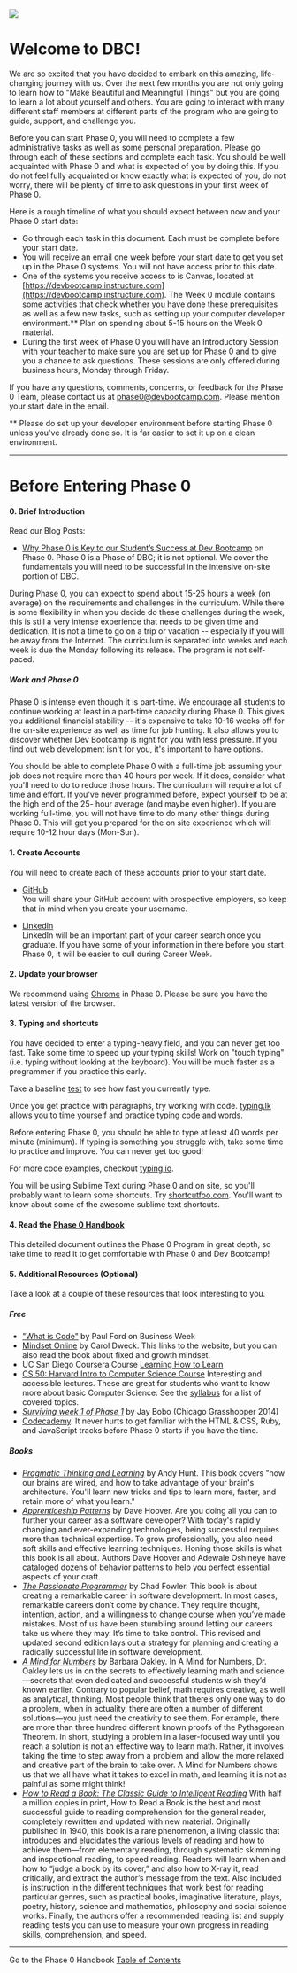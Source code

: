 <img src="https://github.com/Devbootcamp/graphic-assets/blob/master/logos/DBC_HORIZONTAL%20LOGO/2_COLOR/RGB/DBC_H_2C_RGB.png">

# Welcome to DBC!

We are so excited that you have decided to embark on this amazing, life-changing journey with us.  Over the next few months you are not only going to learn how to "Make Beautiful and Meaningful Things" but you are going to learn a lot about yourself and others. You are going to interact with many different staff members at different parts of the program who are going to guide, support, and challenge you.

Before you can start Phase 0, you will need to complete a few administrative tasks as well as some personal preparation. Please go through each of these sections and complete each task. You should be well acquainted with Phase 0 and what is expected of you by doing this. If you do not feel fully acquainted or know exactly  what is expected of you, do not worry, there will be plenty of time to ask questions in your first week of Phase 0.

Here is a rough timeline of what you should expect between now and your Phase 0 start date:

- Go through each task in this document. Each must be complete before your start date.
- You will receive an email one week before your start date to get you set up in the Phase 0 systems. You will not have access prior to this date.
- One of the systems you receive access to is Canvas, located at [https://devbootcamp.instructure.com](https://devbootcamp.instructure.com). The Week 0 module contains some activities that check whether you have done these prerequisites as well as a few new tasks, such as setting up your computer developer environment.** Plan on spending about 5-15 hours on the Week 0 material.
- During the first week of Phase 0 you will have an Introductory Session with your teacher to make sure you are set up for Phase 0 and to give you a chance to ask questions. These sessions are only offered during business hours, Monday through Friday.

If you have any questions, comments, concerns, or feedback for the Phase 0 Team, please contact us at <phase0@devbootcamp.com>. Please mention your start date in the email.

** Please do set up your developer environment before starting Phase 0 unless you've already done so. It is far easier to set it up on a clean environment.

***
# Before Entering Phase 0

#### 0. Brief Introduction
Read our Blog Posts:
  - [Why Phase 0 is Key to our Student’s Success at Dev Bootcamp](http://devbootcamp.com/2014/05/08/why-phase-0-is-key-to-your-success-at-dev-bootcamp/) on Phase 0.
Phase 0 is a Phase of DBC; it is not optional. We cover the fundamentals you will need to be successful in the intensive on-site portion of DBC.

During Phase 0, you can expect to spend about 15-25 hours a week (on average) on the requirements and challenges in the curriculum. While there is some flexibility in when you decide do these challenges during the week, this is still a very intense experience that needs to be given time and dedication. It is not a time to go on a trip or vacation -- especially if you will be away from the Internet. The curriculum is separated into weeks and each week is due the Monday following its release. The program is not self-paced.

##### Work and Phase 0
Phase 0 is intense even though it is part-time. We encourage all students to continue working at least in a part-time capacity during Phase 0. This gives you additional financial stability -- it's expensive to take 10-16 weeks off for the on-site experience as well as time for job hunting. It also allows you to discover whether Dev Bootcamp is right for you with less pressure. If you find out web development isn't for you, it's important to have options.

You should be able to complete Phase 0 with a full-time job assuming your job does not require more than 40 hours per week. If it does, consider what you'll need to do to reduce those hours. The curriculum will require a lot of time and effort. If you've never programmed before, expect yourself to be at the high end of the 25- hour average (and maybe even higher). If you are working full-time, you will not have time to do many other things during Phase 0. This will get you prepared for the on site experience which will require 10-12 hour days (Mon-Sun).


#### 1. Create Accounts
You will need to create each of these accounts prior to your start date.

- [GitHub](https://github.com/)<br> You will share your GitHub account with prospective employers, so keep that in mind when you create your username.

- [LinkedIn](https://www.linkedin.com/)<br> LinkedIn will be an important part of your career search once you graduate. If you have some of your information in there before you start Phase 0, it will be easier to cull during Career Week.

#### 2. Update your browser
We recommend using [Chrome](https://www.google.com/chrome/browser/) in Phase 0. Please be sure you have the latest version of the browser.

#### 3. Typing and shortcuts
You have decided to enter a typing-heavy field, and you can never get too fast. Take some time to speed up your typing skills! Work on "touch typing" (i.e. typing without looking at the keyboard). You will be much faster as a programmer if you practice this early.

Take a baseline <a href = "http://www.typingtest.com/index.html" target="_blank">test</a> to see how fast you currently type.

Once you get practice with paragraphs, try working with code. <a href = "http://typing.lk/" target="_blank">typing.lk</a> allows you to time yourself and practice typing code and words.

Before entering Phase 0, you should be able to type at least 40 words per minute (minimum). If typing is something you struggle with, take some time to practice and improve. You can never get too good!

For more code examples, checkout <a href = "http://typing.io/" target="_blank">typing.io</a>.

You will be using Sublime Text during Phase 0 and on site, so you'll probably want to learn some shortcuts. Try <a href = "https://www.shortcutfoo.com/" target="_blank">shortcutfoo.com</a>. You'll want to know about some of the awesome sublime text shortcuts.

#### 4. Read the [Phase 0 Handbook](README.md)
This detailed document outlines the Phase 0 Program in great depth, so take time to read it to get comfortable with Phase 0 and Dev Bootcamp!

#### 5. Additional Resources (Optional)
Take a look at a couple of these resources that look interesting to you.

##### Free
- <a href="http://www.bloomberg.com/graphics/2015-paul-ford-what-is-code/" target="_blank">"What is Code"</a> by Paul Ford on Business Week
- <a href="http://mindsetonline.com/">Mindset Online</a> by Carol Dweck. This links to the website, but you can also read the book about fixed and growth mindset.
- UC San Diego Coursera Course <a href="https://www.coursera.org/course/learning" target="_blank">Learning How to Learn</a>
- <a href= "https://cs50.harvard.edu/" target="_blank"> CS 50: Harvard Intro to Computer Science Course</a> Interesting and accessible lectures. These are great for students who want to know more about basic Computer Science. See the <a href= "http://d2o9nyf4hwsci4.cloudfront.net/2014/spring/lectures/0/w/syllabus/syllabus.html" target="_blank">syllabus</a> for a list of covered topics.
- <a href= "http://slides.com/goodproduce/surviveweekone" target= "_blank">*Surviving week 1 of Phase 1*</a> by Jay Bobo (Chicago Grasshopper 2014)
- [Codecademy](http://www.codecademy.com/). It never hurts to get familiar with the HTML & CSS, Ruby, and JavaScript tracks before Phase 0 starts if you have the time.

##### Books
- <a href= "http://www.amazon.com/Pragmatic-Thinking-Learning-Refactor-Programmers/dp/1934356050" target="_blank">*Pragmatic Thinking and Learning*</a> by Andy Hunt. This book covers "how our brains are wired, and how to take advantage of your brain's architecture. You'll learn new tricks and tips to learn more, faster, and retain more of what you learn."
- <a href = "http://shop.oreilly.com/product/9780596518387.do" target="_blank">*Apprenticeship Patterns*</a> by Dave Hoover. Are you doing all you can to further your career as a software developer? With today's rapidly changing and ever-expanding technologies, being successful requires more than technical expertise. To grow professionally, you also need soft skills and effective learning techniques. Honing those skills is what this book is all about. Authors Dave Hoover and Adewale Oshineye have cataloged dozens of behavior patterns to help you perfect essential aspects of your craft.
- <a href = "http://pragprog.com/book/cfcar2/the-passionate-programmer" target="_blank">*The Passionate Programmer*</a> by Chad Fowler. This book is about creating a remarkable career in software development. In most cases, remarkable careers don’t come by chance. They require thought, intention, action, and a willingness to change course when you’ve made mistakes. Most of us have been stumbling around letting our careers take us where they may. It’s time to take control. This revised and updated second edition lays out a strategy for planning and creating a radically successful life in software development.
- <a href="http://www.barbaraoakley.com/books.html" target="_blank">*A Mind for Numbers*</a> by Barbara Oakley. In A Mind for Numbers, Dr. Oakley lets us in on the secrets to effectively learning math and science—secrets that even dedicated and successful students wish they’d known earlier. Contrary to popular belief, math requires creative, as well as analytical, thinking. Most people think that there’s only one way to do a problem, when in actuality, there are often a number of different solutions—you just need the creativity to see them. For example, there are more than three hundred different known proofs of the Pythagorean Theorem. In short, studying a problem in a laser-focused way until you reach a solution is not an effective way to learn math. Rather, it involves taking the time to step away from a problem and allow the more relaxed and creative part of the brain to take over. A Mind for Numbers shows us that we all have what it takes to excel in math, and learning it is not as painful as some might think!
- <a href="http://www.amazon.com/How-Read-Book-Intelligent-Touchstone/dp/0671212095" target="_blank">*How to Read a Book: The Classic Guide to Intelligent Reading*</a> With half a million copies in print, How to Read a Book is the best and most successful guide to reading comprehension for the general reader, completely rewritten and updated with new material. Originally published in 1940, this book is a rare phenomenon, a living classic that introduces and elucidates the various levels of reading and how to achieve them—from elementary reading, through systematic skimming and inspectional reading, to speed reading. Readers will learn when and how to “judge a book by its cover,” and also how to X-ray it, read critically, and extract the author’s message from the text. Also included is instruction in the different techniques that work best for reading particular genres, such as practical books, imaginative literature, plays, poetry, history, science and mathematics, philosophy and social science works. Finally, the authors offer a recommended reading list and supply reading tests you can use to measure your own progress in reading skills, comprehension, and speed.

***

Go to the Phase 0 Handbook [Table of Contents](README.md)
